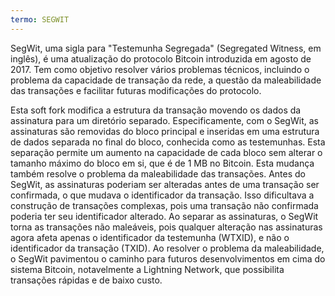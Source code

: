 ```yaml
---
termo: SEGWIT
---
```


SegWit, uma sigla para "Testemunha Segregada" (Segregated Witness, em inglês), é uma atualização do protocolo Bitcoin introduzida em agosto de 2017. Tem como objetivo resolver vários problemas técnicos, incluindo o problema da capacidade de transação da rede, a questão da maleabilidade das transações e facilitar futuras modificações do protocolo.

Esta soft fork modifica a estrutura da transação movendo os dados da assinatura para um diretório separado. Especificamente, com o SegWit, as assinaturas são removidas do bloco principal e inseridas em uma estrutura de dados separada no final do bloco, conhecida como as testemunhas. Esta separação permite um aumento na capacidade de cada bloco sem alterar o tamanho máximo do bloco em si, que é de 1 MB no Bitcoin. Esta mudança também resolve o problema da maleabilidade das transações. Antes do SegWit, as assinaturas poderiam ser alteradas antes de uma transação ser confirmada, o que mudava o identificador da transação. Isso dificultava a construção de transações complexas, pois uma transação não confirmada poderia ter seu identificador alterado. Ao separar as assinaturas, o SegWit torna as transações não maleáveis, pois qualquer alteração nas assinaturas agora afeta apenas o identificador da testemunha (WTXID), e não o identificador da transação (TXID). Ao resolver o problema da maleabilidade, o SegWit pavimentou o caminho para futuros desenvolvimentos em cima do sistema Bitcoin, notavelmente a Lightning Network, que possibilita transações rápidas e de baixo custo.